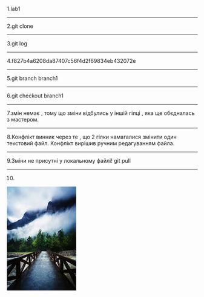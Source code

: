 1.lab1
____ 
2.git clone
____ 
3.git log
____ 
4.f827b4a6208da87407c56f4d2f69834eb432072e
____ 
5.git branch branch1
____ 
6.git checkout branch1
____ 
7.змін немає , тому що зміни відбулись у іншій гілці , яка ще обєдналась з мастером.
____ 
8.Конфлікт винник через те , що 2 гілки намагалися змінити один текстовий файл. Конфлікт вирішив ручним редагуванням файла. 
____ 
9.Зміни не присутні у локальному файлі! git pull
____ 
10.
![alt_text](index.jpeg)

